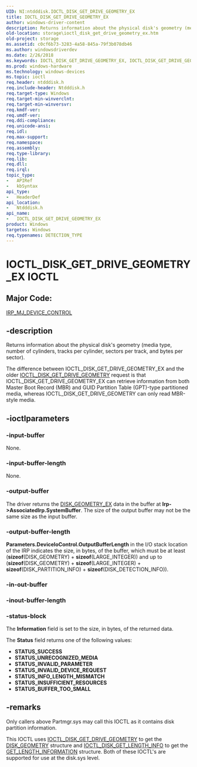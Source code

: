 ```yaml
---
UID: NI:ntdddisk.IOCTL_DISK_GET_DRIVE_GEOMETRY_EX
title: IOCTL_DISK_GET_DRIVE_GEOMETRY_EX
author: windows-driver-content
description: Returns information about the physical disk's geometry (media type, number of cylinders, tracks per cylinder, sectors per track, and bytes per sector).The difference between IOCTL_DISK_GET_DRIVE_GEOMETRY_EX and the older IOCTL_DISK_GET_DRIVE_GEOMETRY request is that IOCTL_DISK_GET_DRIVE_GEOMETRY_EX can retrieve information from both Master Boot Record (MBR) and GUID Partition Table (GPT)-type partitioned media, whereas IOCTL_DISK_GET_DRIVE_GEOMETRY can only read MBR-style media.
old-location: storage\ioctl_disk_get_drive_geometry_ex.htm
old-project: storage
ms.assetid: c0cf6b73-3283-4a58-845a-79f3b078db46
ms.author: windowsdriverdev
ms.date: 2/26/2018
ms.keywords: IOCTL_DISK_GET_DRIVE_GEOMETRY_EX, IOCTL_DISK_GET_DRIVE_GEOMETRY_EX control code [Storage Devices], k307_d20497cd-63a3-4e07-9920-b051d68841db.xml, ntdddisk/IOCTL_DISK_GET_DRIVE_GEOMETRY_EX, storage.ioctl_disk_get_drive_geometry_ex
ms.prod: windows-hardware
ms.technology: windows-devices
ms.topic: ioctl
req.header: ntdddisk.h
req.include-header: Ntdddisk.h
req.target-type: Windows
req.target-min-winverclnt: 
req.target-min-winversvr: 
req.kmdf-ver: 
req.umdf-ver: 
req.ddi-compliance: 
req.unicode-ansi: 
req.idl: 
req.max-support: 
req.namespace: 
req.assembly: 
req.type-library: 
req.lib: 
req.dll: 
req.irql: 
topic_type:
-	APIRef
-	kbSyntax
api_type:
-	HeaderDef
api_location:
-	Ntdddisk.h
api_name:
-	IOCTL_DISK_GET_DRIVE_GEOMETRY_EX
product: Windows
targetos: Windows
req.typenames: DETECTION_TYPE
---
```


# IOCTL_DISK_GET_DRIVE_GEOMETRY_EX IOCTL


##  Major Code: 


[IRP_MJ_DEVICE_CONTROL](https://docs.microsoft.com/en-us/windows-hardware/drivers/kernel/irp-mj-device-control)

## -description



Returns information about the physical disk's geometry (media type, number of cylinders, tracks per cylinder, sectors per track, and bytes per sector).

The difference between IOCTL_DISK_GET_DRIVE_GEOMETRY_EX and the older <a href="..\ntdddisk\ni-ntdddisk-ioctl_disk_get_drive_geometry.md">IOCTL_DISK_GET_DRIVE_GEOMETRY</a> request is that IOCTL_DISK_GET_DRIVE_GEOMETRY_EX can retrieve information from both Master Boot Record (MBR) and GUID Partition Table (GPT)-type partitioned media, whereas IOCTL_DISK_GET_DRIVE_GEOMETRY can only read MBR-style media. 




## -ioctlparameters




### -input-buffer

None.


### -input-buffer-length

None.


### -output-buffer

The driver returns the <a href="..\ntdddisk\ns-ntdddisk-_disk_geometry_ex.md">DISK_GEOMETRY_EX</a> data in the buffer at <b>Irp-&gt;AssociatedIrp.SystemBuffer</b>. The size of the output buffer may not be the same size as the input buffer.


### -output-buffer-length

<b>Parameters.DeviceIoControl.OutputBufferLength</b> in the I/O stack location of the IRP indicates the size, in bytes, of the buffer, which must be at least (<b>sizeof</b>(DISK_GEOMETRY) + <b>sizeof</b>(LARGE_INTEGER)) and up to (<b>sizeof</b>(DISK_GEOMETRY) + <b>sizeof</b>(LARGE_INTEGER) + <b>sizeof</b>(DISK_PARTITION_INFO) + <b>sizeof</b>(DISK_DETECTION_INFO)).


### -in-out-buffer



<text></text>




### -inout-buffer-length



<text></text>




### -status-block

The <b>Information</b> field is set to the size, in bytes, of the returned data. 

The <b>Status</b> field returns one of the following values:

<ul>
<li><b>STATUS_SUCCESS</b></li>
<li><b>STATUS_UNRECOGNIZED_MEDIA</b></li>
<li><b>STATUS_INVALID_PARAMETER</b></li>
<li><b>STATUS_INVALID_DEVICE_REQUEST</b></li>
<li><b>STATUS_INFO_LENGTH_MISMATCH</b></li>
<li><b>STATUS_INSUFFICIENT_RESOURCES</b></li>
<li><b>STATUS_BUFFER_TOO_SMALL</b></li>
</ul>

## -remarks



Only callers above Partmgr.sys may call this IOCTL as it contains disk partition information. 

This IOCTL uses <a href="https://msdn.microsoft.com/library/windows/hardware/ff560357">IOCTL_DISK_GET_DRIVE_GEOMETRY</a> to get the <a href="..\ntdddisk\ns-ntdddisk-_disk_geometry.md">DISK_GEOMETRY</a> structure and <a href="..\ntdddisk\ni-ntdddisk-ioctl_disk_get_length_info.md">IOCTL_DISK_GET_LENGTH_INFO</a> to get the  <a href="..\ntdddisk\ns-ntdddisk-_get_length_information.md">GET_LENGTH_INFORMATION</a> structure. Both of these IOCTL's are supported for use at the disk.sys level. 



